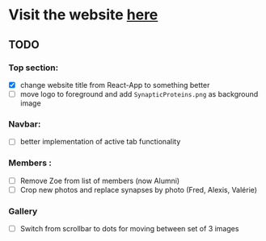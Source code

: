 # Visit the website [here](https://flc-lab.netlify.app/)

##  TODO

### Top section:
- [x] change website title from React-App to something better
- [ ] move logo to foreground and add `SynapticProteins.png` as background image

### Navbar:

- [ ] better implementation of active tab functionality
### Members :
  - [ ] Remove Zoe from list of members (now Alumni)
  - [ ] Crop new photos and replace synapses by photo (Fred, Alexis, Valérie)

### Gallery

- [ ] Switch from scrollbar to dots for moving between set of 3 images

